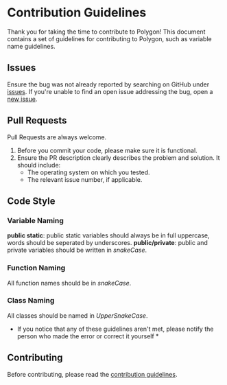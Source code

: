 # Contribution Guidelines
Thank you for taking the time to contribute to Polygon!
This document contains a set of guidelines for contributing to Polygon, such as variable
name guidelines.

## Issues
Ensure the bug was not already reported by searching on GitHub under [issues](https://github.com/hexagon-software/Polygon/issues). If you're unable to find an open issue addressing the bug, open a [new issue](https://github.com/hexagon-software/Polygon/issues/new).

## Pull Requests
Pull Requests are always welcome.

1. Before you commit your code, please make sure it is functional.
2. Ensure the PR description clearly describes the problem and solution. It should include:
   * The operating system on which you tested.
   * The relevant issue number, if applicable.

## Code Style
### Variable Naming
**public static**: public static variables should always be in full uppercase, words should be seperated by underscores.
**public/private**: public and private variables should be written in *snakeCase*.

### Function Naming
All function names should be in *snakeCase*.

### Class Naming
All classes should be named in *UpperSnakeCase*.

* If you notice that any of these guidelines aren't met, please notify the person who made the error or correct it yourself *

## Contributing
Before contributing, please read the [contribution guidelines](./CONTRIBUTING.MD).